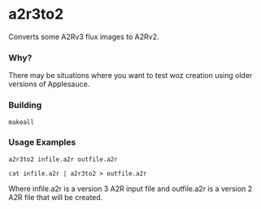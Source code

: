 # a2r3to2
Converts some A2Rv3 flux images to A2Rv2.


### Why?
There may be situations where you want to test woz creation using older versions of Applesauce.



### Building
`makeall`



### Usage Examples
`a2r3to2 infile.a2r outfile.a2r`

`cat infile.a2r | a2r3to2 > outfile.a2r`

Where infile.a2r is a version 3 A2R input file and outfile.a2r is a version 2 A2R file that will be created.

